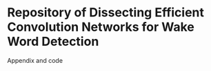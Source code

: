 # Repository of Dissecting Efficient Convolution Networks for Wake Word Detection

Appendix and code
